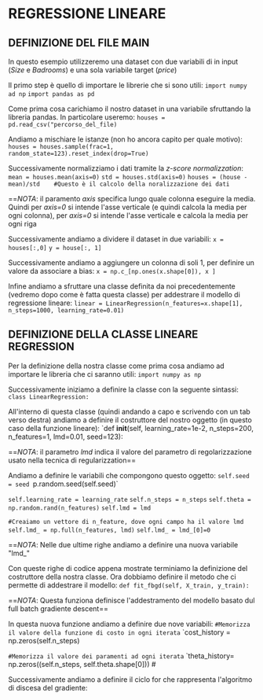 # REGRESSIONE LINEARE 


## DEFINIZIONE DEL FILE MAIN
In questo esempio utilizzeremo una dataset con due variabili di in input (_Size_ e _Badrooms_) e una sola variabile target (_price_)


Il primo step è quello di importare le librerie che si sono utili:
`import numpy ad np`
`import pandas as pd`


Come prima cosa carichiamo il nostro dataset in una variabile sfruttando la libreria pandas. In particolare useremo:
`houses = pd.read_csv("percorso_del_file)`


Andiamo a mischiare le istanze (non ho ancora capito per quale motivo):
`houses = houses.sample(frac=1, random_state=123).reset_index(drop=True)`


Successivamente normalizziamo i dati tramite la _z-score normalizzation_:
`mean = houses.mean(axis=0)`
`std = houses.std(axis=0)`
`houses = (house - mean)/std    #Questo è il calcolo della noralizzazione dei dati`

==_NOTA_: il paramento _axis_ specifica lungo quale colonna eseguire la media. Quindi per _axis=0_ si intende l'asse verticale (e quindi calcola la media per ogni colonna), per _axis=0_ si intende l'asse verticale e calcola la media per ogni riga


Successivamente andiamo a dividere il dataset in due variabili:
`x = houses[:,0]`
`y = house[:, 1]`


Successivamente andiamo a aggiungere un colonna di soli 1, per definire un valore da associare a bias:
`x = np.c_[np.ones(x.shape[0]), x ]`


Infine andiamo a sfruttare una classe definita da noi precedentemente (vedremo dopo come è fatta questa classe) per addestrare il modello di regressione lineare:
`linear = LinearRegression(n_features=x.shape[1], n_steps=1000, learning_rate=0.01)`




## DEFINIZIONE DELLA CLASSE LINEARE REGRESSION
Per la definizione della nostra classe come prima cosa andiamo ad importare le libreria che ci saranno utili:
`import numpy as np`


Successivamente iniziamo a definire la classe con la seguente sintassi:
`class LinearRegression:`


All'interno di questa classe (quindi andando a capo e scrivendo con un tab verso destra) andiamo a definire il costruttore del nostro oggetto (in questo caso della funzione lineare):
`def __init__(self, learning_rate=1e-2, n_steps=200, n_features=1, lmd=0.01, seed=123):

==_NOTA_: il parametro _lmd_ indica il valore del parametro di regolarizzazione usato nella tecnica di regularizzation==


Andiamo a definire le variabili che compongono questo oggetto:
`self.seed = seed
`p.random.seed(self.seed)`

`self.learning_rate = learning_rate`
`self.n_steps = n_steps`
`self.theta = np.random.rand(n_features)`
`self.lmd = lmd`

`#Creaiamo un vettore di n_feature, dove ogni campo ha il valore lmd`
`self.lmd_ = np.full(n_features, lmd)`
`self.lmd_ = lmd_[0]=0`

==_NOTA_: Nelle due ultime righe andiamo a definire una nuova variabile "lmd_"


Con queste righe di codice appena mostrate terminiamo la definizione del costruttore della nostra classe. Ora dobbiamo definire il metodo che ci permette di addestrare il modello:
`def fit_fbgd(self, X_train, y_train):`

==_NOTA_: Questa funziona definisce l'addestramento del modello basato dul full batch gradiente descent==


In questa nuova funzione andiamo a definire due nove variabili:
`#Memorizza il valore della funzione di costo in ogni iterata`
`cost_history = np.zeros(self.n_steps)  

`#Memorizza il valore dei paramenti ad ogni iterata`
`theta_history= np.zeros((self.n_steps, self.theta.shape[0]))  #


Successivamente andiamo a definire il ciclo for che rappresenta l'algoritmo di discesa del gradiente:

